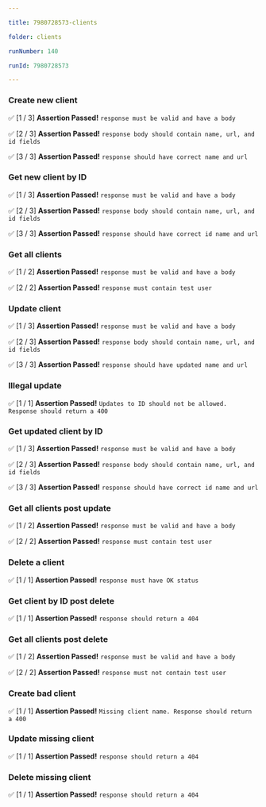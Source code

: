 ```yaml
---

title: 7980728573-clients

folder: clients

runNumber: 140

runId: 7980728573

---
```





### Create new client

✅ [1 / 3] **Assertion Passed!** `response must be valid and have a body`

✅ [2 / 3] **Assertion Passed!** `response body should contain name, url, and id fields`

✅ [3 / 3] **Assertion Passed!** `response should have correct name and url`




### Get new client by ID

✅ [1 / 3] **Assertion Passed!** `response must be valid and have a body`

✅ [2 / 3] **Assertion Passed!** `response body should contain name, url, and id fields`

✅ [3 / 3] **Assertion Passed!** `response should have correct id name and url`




### Get all clients

✅ [1 / 2] **Assertion Passed!** `response must be valid and have a body`

✅ [2 / 2] **Assertion Passed!** `response must contain test user`




### Update client

✅ [1 / 3] **Assertion Passed!** `response must be valid and have a body`

✅ [2 / 3] **Assertion Passed!** `response body should contain name, url, and id fields`

✅ [3 / 3] **Assertion Passed!** `response should have updated name and url`




### Illegal update

✅ [1 / 1] **Assertion Passed!** `Updates to ID should not be allowed. Response should return a 400`




### Get updated client by ID

✅ [1 / 3] **Assertion Passed!** `response must be valid and have a body`

✅ [2 / 3] **Assertion Passed!** `response body should contain name, url, and id fields`

✅ [3 / 3] **Assertion Passed!** `response should have correct id name and url`




### Get all clients post update

✅ [1 / 2] **Assertion Passed!** `response must be valid and have a body`

✅ [2 / 2] **Assertion Passed!** `response must contain test user`




### Delete a client

✅ [1 / 1] **Assertion Passed!** `response must have OK status`




### Get client by ID post delete

✅ [1 / 1] **Assertion Passed!** `response should return a 404`




### Get all clients post delete

✅ [1 / 2] **Assertion Passed!** `response must be valid and have a body`

✅ [2 / 2] **Assertion Passed!** `response must not contain test user`




### Create bad client

✅ [1 / 1] **Assertion Passed!** `Missing client name. Response should return a 400`




### Update missing client

✅ [1 / 1] **Assertion Passed!** `response should return a 404`




### Delete missing client

✅ [1 / 1] **Assertion Passed!** `response should return a 404`